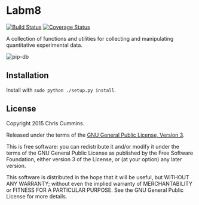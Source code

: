 # Labm8
[![Build Status](https://travis-ci.org/ChrisCummins/labm8.svg)](https://travis-ci.org/ChrisCummins/labm8)
[![Coverage Status](https://coveralls.io/repos/ChrisCummins/labm8/badge.svg)](https://coveralls.io/r/ChrisCummins/labm8)

A collection of functions and utilities for collecting and
manipulating quantitative experimental data.

![pip-db](https://raw.github.com/ChrisCummins/labm8/master/docs/logo.jpg)

## Installation

Install with `sudo python ./setup.py install`.

## License

Copyright 2015 Chris Cummins.

Released under the terms of the
[GNU General Public License, Version 3](http://www.gnu.org/copyleft/gpl.html).

This is free software: you can redistribute it and/or modify it under
the terms of the GNU General Public License as published by the Free
Software Foundation, either version 3 of the License, or (at your
option) any later version.

This software is distributed in the hope that it will be useful, but
WITHOUT ANY WARRANTY; without even the implied warranty of
MERCHANTABILITY or FITNESS FOR A PARTICULAR PURPOSE. See the GNU
General Public License for more details.
